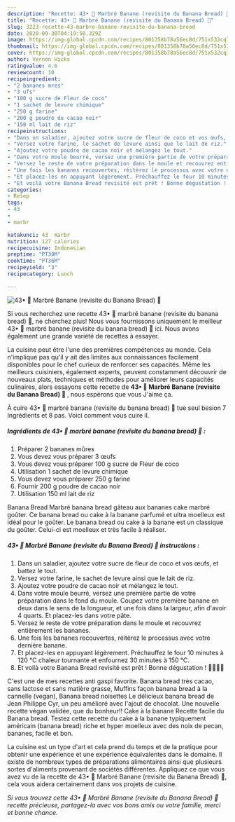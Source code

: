 ```yaml
---
description: "Recette: 43• 🍌 Marbré Banane (revisite du Banana Bread) 🍞"
title: "Recette: 43• 🍌 Marbré Banane (revisite du Banana Bread) 🍞"
slug: 3223-recette-43-marbre-banane-revisite-du-banana-bread
date: 2020-09-30T04:19:50.329Z
image: https://img-global.cpcdn.com/recipes/801358b78a56ec8d/751x532cq70/43•-🍌-marbre-banane-revisite-du-banana-bread-🍞-photo-principale-de-la-recette.jpg
thumbnail: https://img-global.cpcdn.com/recipes/801358b78a56ec8d/751x532cq70/43•-🍌-marbre-banane-revisite-du-banana-bread-🍞-photo-principale-de-la-recette.jpg
cover: https://img-global.cpcdn.com/recipes/801358b78a56ec8d/751x532cq70/43•-🍌-marbre-banane-revisite-du-banana-bread-🍞-photo-principale-de-la-recette.jpg
author: Vernon Hicks
ratingvalue: 4.6
reviewcount: 10
recipeingredient:
- "2 bananes mres"
- "3 ufs"
- "100 g sucre de Fleur de coco"
- "1 sachet de levure chimique"
- "250 g farine"
- "200 g poudre de cacao noir"
- "150 ml lait de riz"
recipeinstructions:
- "Dans un saladier, ajoutez votre sucre de fleur de coco et vos œufs, et battez le tout."
- "Versez votre farine, le sachet de levure ainsi que le lait de riz."
- "Ajoutez votre poudre de cacao noir et mélangez le tout."
- "Dans votre moule beurré, versez une première partie de votre préparation dans le fond du moule. Coupez votre première banane en deux dans le sens de la longueur, et une fois dans la largeur, afin d&#39;avoir 4 quarts. Et placez-les dans votre pâte."
- "Versez le reste de votre préparation dans le moule et recouvrez entièrement les bananes."
- "Une fois les bananes recouvertes, réitèrez le processus avec votre dernière banane."
- "Et placez-les en appuyant légèrement. Préchauffez le four 10 minutes à 120 °C chaleur tournante et enfournez 30 minutes à 150 °C."
- "Et voilà votre Banana Bread revisité est prêt ! Bonne dégustation ! 💪🏽🍌🍞"
categories:
- Resep
tags:
- 43
- 
- marbr

katakunci: 43  marbr 
nutrition: 127 calories
recipecuisine: Indonesian
preptime: "PT30M"
cooktime: "PT36M"
recipeyield: "3"
recipecategory: Lunch

---
```



![43• 🍌 Marbré Banane (revisite du Banana Bread) 🍞](https://img-global.cpcdn.com/recipes/801358b78a56ec8d/751x532cq70/43•-🍌-marbre-banane-revisite-du-banana-bread-🍞-photo-principale-de-la-recette.jpg)

Si vous recherchez une recette 43• 🍌 marbré banane (revisite du banana bread) 🍞, ne cherchez plus! Nous vous fournissons uniquement le meilleur 43• 🍌 marbré banane (revisite du banana bread) 🍞 ici. Nous avons également une grande variété de recettes à essayer.

La cuisine peut être l'une des premières compétences au monde. Cela n'implique pas qu'il y ait des limites aux connaissances facilement disponibles pour le chef curieux de renforcer ses capacités. Même les meilleurs cuisiniers, également experts, peuvent constamment découvrir de nouveaux plats, techniques et méthodes pour améliorer leurs capacités culinaires, alors essayons cette recette de <strong> 43• 🍌 Marbré Banane (revisite du Banana Bread) 🍞 </strong>, nous espérons que vous J'aime ça.

<!--inarticleads1-->

À cuire 43• 🍌 marbré banane (revisite du banana bread) 🍞 tue seul besion 7 Ingrédients et 8 pas. Voici comment vous cuire il.

##### Ingrédients de 43• 🍌 marbré banane (revisite du banana bread) 🍞 :

1. Préparer 2 bananes mûres
1. Vous devez vous préparer 3 œufs
1. Vous devez vous préparer 100 g sucre de Fleur de coco
1. Utilisation 1 sachet de levure chimique
1. Vous devez vous préparer 250 g farine
1. Fournir 200 g poudre de cacao noir
1. Utilisation 150 ml lait de riz


Banana Bread Marbré banana bread gâteau aux bananes cake marbré goûter. Ce banana bread ou cake à la banane parfumé et ultra moelleux est idéal pour le goûter. Le banana bread ou cake à la banane est un classique du goûter. Celui-ci est moelleux et très facile à réaliser. 

<!--inarticleads2-->

##### 43• 🍌 Marbré Banane (revisite du Banana Bread) 🍞 instructions :

1. Dans un saladier, ajoutez votre sucre de fleur de coco et vos œufs, et battez le tout.
1. Versez votre farine, le sachet de levure ainsi que le lait de riz.
1. Ajoutez votre poudre de cacao noir et mélangez le tout.
1. Dans votre moule beurré, versez une première partie de votre préparation dans le fond du moule. Coupez votre première banane en deux dans le sens de la longueur, et une fois dans la largeur, afin d&#39;avoir 4 quarts. Et placez-les dans votre pâte.
1. Versez le reste de votre préparation dans le moule et recouvrez entièrement les bananes.
1. Une fois les bananes recouvertes, réitèrez le processus avec votre dernière banane.
1. Et placez-les en appuyant légèrement. Préchauffez le four 10 minutes à 120 °C chaleur tournante et enfournez 30 minutes à 150 °C.
1. Et voilà votre Banana Bread revisité est prêt ! Bonne dégustation ! 💪🏽🍌🍞


C&#39;est une de mes recettes anti gaspi favorite. Banana bread très cacao, sans lactose et sans matière grasse, Muffins façon banana bread à la cannelle (vegan), Banana bread noisettes Le délicieux banana bread de Jean Philippe Cyr, un peu amélioré avec l&#39;ajout de chocolat. Une nouvelle recette végan validée, que du bonheur!! Cake à la banane Recette facile du Banana bread. Testez cette recette du cake à la banane typiquement américain (banana bread) riche et hyper moelleux avec des noix de pecan, bananes, facile et bon. 

<!--inarticleads1-->

<p>
La cuisine est un type d'art et cela prend du temps et de la pratique pour obtenir une expérience et une expérience équivalentes dans le domaine. Il existe de nombreux types de préparations alimentaires ainsi que plusieurs sortes d'aliments provenant de sociétés différentes. Appliquez ce que vous avez vu de la recette de 43• 🍌 Marbré Banane (revisite du Banana Bread) 🍞, cela vous aidera certainement dans vos projets de cuisine.
</p>

<p>
<i>Si vous trouvez cette 43• 🍌 Marbré Banane (revisite du Banana Bread) 🍞 recette précieuse, partagez-la avec vos bons amis ou votre famille, merci et bonne chance.</i>
</p>
